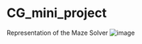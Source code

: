 # CG_mini_project

Representation of the Maze Solver
![image](https://github.com/user-attachments/assets/7a2db866-7e53-4a0e-800e-e64881f76504)
